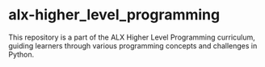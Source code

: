 # alx-higher_level_programming
This repository is a part of the ALX Higher Level Programming curriculum, guiding learners through various programming concepts and challenges in Python.
